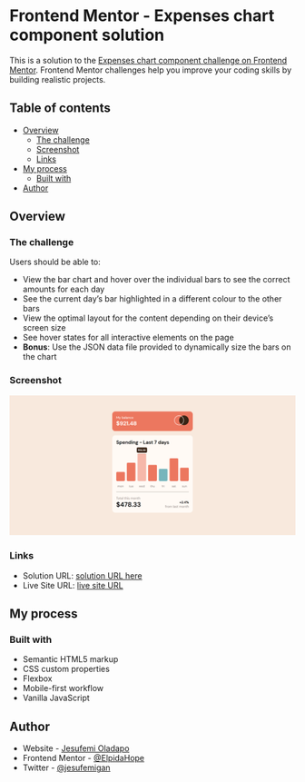 # Frontend Mentor - Expenses chart component solution

This is a solution to the [Expenses chart component challenge on Frontend Mentor](https://www.frontendmentor.io/challenges/expenses-chart-component-e7yJBUdjwt). Frontend Mentor challenges help you improve your coding skills by building realistic projects. 

## Table of contents

- [Overview](#overview)
  - [The challenge](#the-challenge)
  - [Screenshot](#screenshot)
  - [Links](#links)
- [My process](#my-process)
  - [Built with](#built-with)
- [Author](#author)

## Overview

### The challenge

Users should be able to:

- View the bar chart and hover over the individual bars to see the correct amounts for each day
- See the current day’s bar highlighted in a different colour to the other bars
- View the optimal layout for the content depending on their device’s screen size
- See hover states for all interactive elements on the page
- **Bonus**: Use the JSON data file provided to dynamically size the bars on the chart

### Screenshot

![](./screenshot.png)


### Links

- Solution URL: [solution URL here](https://www.frontendmentor.io/solutions/expenseschartcomponent-using-vanilla-javascript-bHjGFUMwtz)
- Live Site URL: [live site URL](https://ElpidaHope.github.io/expenses-chart-component)

## My process

### Built with

- Semantic HTML5 markup
- CSS custom properties
- Flexbox
- Mobile-first workflow
- Vanilla JavaScript


## Author

- Website - [Jesufemi Oladapo](https://www.jesufemi.dev)
- Frontend Mentor - [@ElpidaHope](https://www.frontendmentor.io/profile/elpidahope)
- Twitter - [@jesufemigan](https://www.twitter.com/jesufemigan)
